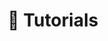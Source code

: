 ---
title: 🤝 Tutorials
url: tutorials

# View.
#   1 = List
#   2 = Compact
#   3 = Card
view: 2

# Optional header image (relative to `static/media/` folder).
banner: 
  image: "tutoriales-header.jpg"
  caption: "Image by [**kiquebg**](https://pixabay.com/es/users/kiquebg-5133331/) on [Pixabay](https://pixabay.com/es/)"

breadcrumbs: [""]

show_breadcrumb: false

cascade:
  show_breadcrumb: true
---